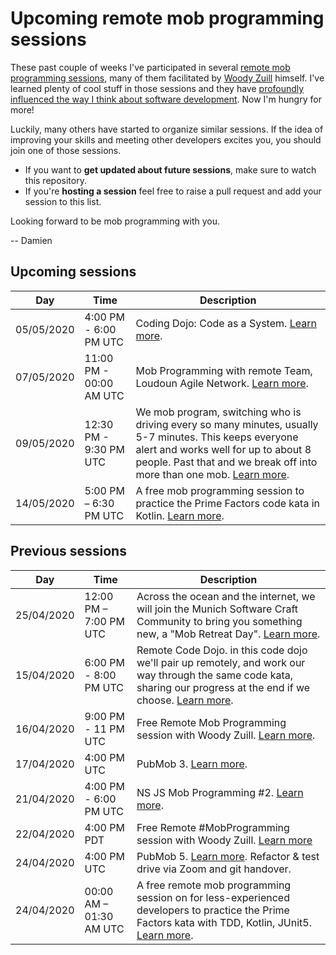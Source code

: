 # Upcoming remote mob programming sessions

These past couple of weeks I've participated in several [remote mob programming sessions](https://mobprogramming.org), many of them facilitated by [Woody Zuill](https://twitter.com/woodyzuill/) himself. I've learned plenty of cool stuff in those sessions and they have [profoundly influenced the way I think about software development](https://www.togetherwecode.com/articles/remote-team-failure-mob-programming-rescue/). Now I'm hungry for more!

Luckily, many others have started to organize similar sessions. If the idea of improving your skills and meeting other developers excites you, you should join one of those sessions.

- If you want to **get updated about future sessions**, make sure to watch this repository.
- If you're **hosting a session** feel free to raise a pull request and add your session to this list.

Looking forward to be mob programming with you.

-- Damien

## Upcoming sessions

| Day | Time | Description | 
|---|---|---|
| 05/05/2020 | 4:00 PM - 6:00 PM UTC |  Coding Dojo: Code as a System. [Learn more](https://www.meetup.com/Softwerkskammer-Rhein-Neckar/events/269950042/). |
| 07/05/2020 | 11:00 PM - 00:00 AM UTC | Mob Programming with remote Team, Loudoun Agile Network. [Learn more](https://www.meetup.com/Loudoun-Agile-Network/events/269939611/?_xtd=gqFyqDIxNDY1NjQxoXCmaXBob25l&from=ref). |
| 09/05/2020 | 12:30 PM - 9:30 PM UTC | We mob program, switching who is driving every so many minutes, usually 5-7 minutes. This keeps everyone alert and works well for up to about 8 people. Past that and we break off into more than one mob. [Learn more](https://www.eventbrite.com/e/code-craftsman-saturdays-remote-tickets-86994443723?aff=ebdssbonlinesearch). |
| 14/05/2020 | 5:00 PM – 6:30 PM UTC | A free mob programming session to practice the Prime Factors code kata in Kotlin. [Learn more](https://neopragma.com/product/free-remote-mob-programming-session-14-may-utc-1700/). |


## Previous sessions

| Day | Time | Description | 
|---|---|---|
| 25/04/2020 | 12:00 PM – 7:00 PM UTC | Across the ocean and the internet, we will join the Munich Software Craft Community to bring you something new, a "Mob Retreat Day". [Learn more](https://www.eventbrite.com/e/joint-mob-retreat-day-with-munich-software-craft-community-tickets-102532056140). |
| 15/04/2020 | 6:00 PM - 8:00 PM UTC | Remote Code Dojo. in this code dojo we'll pair up remotely, and work our way through the same code kata, sharing our progress at the end if we choose. [Learn more](https://www.meetup.com/Coronadojo/events/269969736/). |
| 16/04/2020 | 9:00 PM - 11 PM UTC | Free Remote Mob Programming session with Woody Zuill. [Learn more](https://twitter.com/WoodyZuill/status/1250841603821858820?s=20). |
| 17/04/2020 | 4:00 PM UTC | PubMob 3. [Learn more](https://twitter.com/jlangr/status/1248678642722279425). |
| 21/04/2020 | 4:00 PM - 6:00 PM UTC | NS JS Mob Programming #2. [Learn more](https://www.meetup.com/novisadjs/events/270084457/). |
| 22/04/2020 | 4:00 PM PDT | Free Remote #MobProgramming session with Woody Zuill. [Learn more](https://twitter.com/WoodyZuill/status/1252982674685227012) |
| 24/04/2020 | 4:00 PM UTC | PubMob 5. [Learn more](https://twitter.com/jlangr/status/1252356267961536514). Refactor & test drive via Zoom and git handover. |
| 24/04/2020 | 00:00 AM – 01:30 AM UTC | A free remote mob programming session on for less-experienced developers to practice the Prime Factors kata with TDD, Kotlin, JUnit5. [Learn more](https://neopragma.com/product/free-remote-mob-programming-session-23-april-utc-0000/). |
